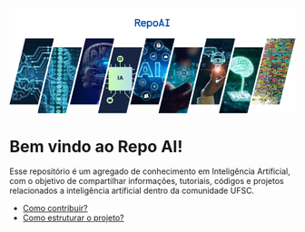 ![banner-inicial](/repoAI-template/content/RepoAI.png)

# Bem vindo ao Repo AI!

Esse repositório é um agregado de conhecimento em Inteligência Artificial, com o objetivo de compartilhar informações, tutoriais, códigos e projetos relacionados a inteligência artificial dentro da comunidade UFSC.
- [Como contribuir?](/tutoriais/como%20contribuir/contribuicao.md)
- [Como estruturar o projeto?](/repoAI-template/README.md)